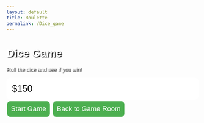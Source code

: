 ```yaml
---
layout: default
title: Roulette
permalink: /Dice_game
---
```


<html lang="en">
<head>
    <meta charset="UTF-8">
    <meta name="viewport" content="width=device-width, initial-scale=1.0">
    <title>Dice Game</title>
    <style>
        body {
            background-image: url('https://encrypted-tbn0.gstatic.com/images?q=tbn:ANd9GcTBRYqhGagTiAsOCi1B5Wjs1sjMUr6prtPTkI0h2RP4S19l2Kyh7JrzCYKOcqAxD6WnEpg&usqp=CAU');
            background-size: cover;
            font-family: Arial, sans-serif;
            padding: 20px;
        }
        h1, p {
            color: white;
            text-shadow: 2px 2px 2px black;
        }
        .button {
            background-color: #4CAF50;
            border: none;
            color: white;
            padding: 10px;
            text-align: center;
            text-decoration: none;
            display: inline-block;
            font-size: 18px;
            margin: 4px 2px;
            cursor: pointer;
            border-radius: 8px;
            transition-duration: 0.4s;
        }
        .button:hover {
            background-color: #45a049;
        }
        #balance {
            background-color: white;
            color: black;
            padding: 15px;
            border-radius: 12px;
            font-size: 24px;
        }
    </style>
</head>
<body>
    <h1>Dice Game</h1>
    <p>Roll the dice and see if you win!</p>
    <div id="balance">$150</div>
    <button class="button" onclick="startGame()">Start Game</button>
    <script>
        var balance = 150;
        function startGame() {
            var betAmount = getBetAmount();
            if (!isValidBet(betAmount)) return;
            var diceNumber = getDiceNumber();
            if (!isValidDiceNumber(diceNumber)) return;
            var diceResult = rollDice();
            var resultMessage = getResultMessage(diceResult, diceNumber, betAmount);
            updateBalance(resultMessage, betAmount);
            alert(resultMessage);
        }
        function getBetAmount() {
            return parseInt(prompt("Enter your bet amount (current balance: $" + balance + "):"));
        }
        function isValidBet(betAmount) {
            if (isNaN(betAmount) || betAmount <= 0 || betAmount > balance) {
                alert("Invalid bet amount. Please enter a valid amount.");
                return false;
            }
            return true;
        }
        function getDiceNumber() {
            return parseInt(prompt("Enter the dice number you want to bet on (1-6):"));
        }
        function isValidDiceNumber(diceNumber) {
            if (isNaN(diceNumber) || diceNumber < 1 || diceNumber > 6) {
                alert("Invalid dice number. Please enter a number between 1 and 6.");
                return false;
            }
            return true;
        }
        function rollDice() {
            return Math.floor(Math.random() * 6) + 1;
        }
        function getResultMessage(diceResult, diceNumber, betAmount) {
            var message = "You rolled a " + diceResult + ". ";
            if (diceResult === diceNumber) {
                message += "Congratulations! You win $" + (betAmount * 2) + "!";
            } else {
                message += "Sorry, you lose $" + betAmount + ".";
            }
            return message;
        }
        function updateBalance(resultMessage, betAmount) {
            if (resultMessage.includes("Congratulations")) {
                balance += betAmount;
            } else {
                balance -= betAmount;
            }
            document.getElementById('balance').innerText = "$" + balance;
        }
    </script>
    <a href="https://jaydenchen17.github.io/casinosim/casinoroom" class="button">Back to Game Room</a>
</body>
</html>
